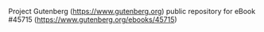Project Gutenberg (https://www.gutenberg.org) public repository for eBook #45715 (https://www.gutenberg.org/ebooks/45715)
